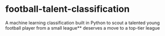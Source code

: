 # football-talent-classification
A machine learning classification built in Python to scout a talented young football player from a small league** deserves a move to a top-tier league
